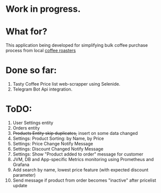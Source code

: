 # Work in progress.

# What for?
This application being developed for simplifying bulk coffee purchase process from local <a href="href=https://tastycoffee.ru/"> coffee roasters</a>

# Done so far:
1) Tasty Coffee Price list web-scrapper using Selenide.
2) Telegram Bot Api integration.

# ToDO:
1) User Settings entity
2) Orders entity
3) ~~Products Entity skip duplicates,~~ insert on some data changed
4) Settings: Product Sorting: by Name, by Price
5) Settings: Price Change Notify Message
6) Settings: Discount Changed Notify Message
7) Settings: Show "Product added to order" message for customer
8) JVM, DB and App-specific Metrics monitoring using Prometheus and Grafana
9) Add search by name, lowest price feature (with expected discount parameter)
10) Send message if product from order becomes "inactive" after pricelist update
